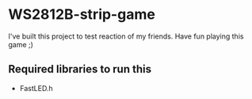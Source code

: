 # WS2812B-strip-game
I've built this project to test reaction of my friends.
Have fun playing this game ;)


## Required libraries to run this
- FastLED.h
